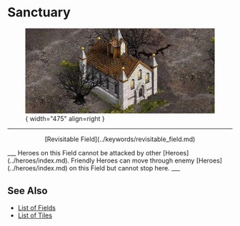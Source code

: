 # Sanctuary

<figure markdown="span">

![Sanctuary Map Location](../assets/locations-sanctuary.webp){ width="475" align=right }

</figure>

___
<p style="text-align: center;" markdown>[Revisitable Field](../keywords/revisitable_field.md)</p>
___
Heroes on this Field cannot be attacked by other [Heroes](../heroes/index.md). Friendly Heroes can move through enemy [Heroes](../heroes/index.md) on this Field but cannot stop here.
___


## See Also

- [List of Fields](index.md)
- [List of Tiles](../tiles/index.md)
